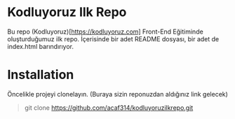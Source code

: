 # Kodluyoruz Ilk Repo

Bu repo (Kodluyoruz)[https://kodluyoruz.com] Front-End Eğitiminde oluşturduğumuz ilk repo. İçerisinde bir adet README dosyası, bir adet de index.html barındırıyor.

# Installation 

Öncelikle projeyi clonelayın. (Buraya sizin reponuzdan aldığınız link gelecek)

> git clone https://github.com/acaf314/kodluyoruzilkrepo.git

